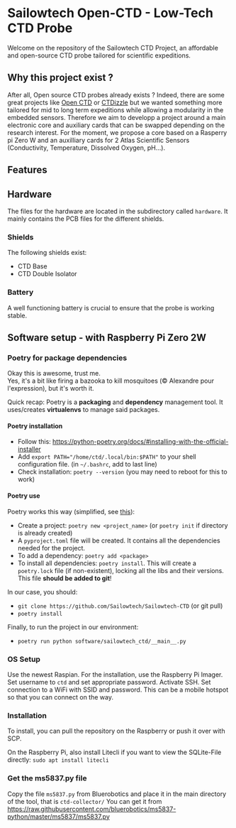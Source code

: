 # Sailowtech Open-CTD - Low-Tech CTD Probe

Welcome on the repository of the Sailowtech CTD Project, an affordable and open-source CTD probe tailored for scientific expeditions.
## Why this project exist ?
After all, Open source CTD probes already exists ? Indeed, there are some great projects like [Open CTD](https://github.com/OceanographyforEveryone/OpenCTD "Open CTD Project") or [CTDizzle](https://github.com/IanTBlack/CTDizzle/tree/main "CTDIzzle Project") but we wanted something more tailored for mid to long term expeditions while allowing a modularity in the embedded sensors. Therefore we aim to developp a project around a main electronic core and auxiliary cards that can be swapped depending on the research interest. For the moment, we propose a core based on a Rasperry pi Zero W and an auxilliary cards for 2 Atlas Scientific Sensors (Conductivity, Temperature, Dissolved Oxygen, pH...).

## Features 


## Hardware

The files for the hardware are located in the subdirectory called `hardware`. It mainly contains the PCB files for the different shields.

### Shields
The following shields exist:
- CTD Base
- CTD Double Isolator

### Battery
A well functioning battery is crucial to ensure that the probe is working stable.




## Software setup - with Raspberry Pi Zero 2W

### Poetry for package dependencies

Okay this is awesome, trust me.  
Yes, it's a bit like firing a bazooka to kill mosquitoes (© Alexandre pour l'expression), but it's worth it.

Quick recap: Poetry is a **packaging** and **dependency** management tool. It uses/creates **virtualenvs** to manage
said
packages.

#### Poetry installation

- Follow this: https://python-poetry.org/docs/#installing-with-the-official-installer
- Add `export PATH="/home/ctd/.local/bin:$PATH"` to your shell configuration file. (in `~/.bashrc`, add to last line)
- Check installation: `poetry --version` (you may need to reboot for this to work)

#### Poetry use

Poetry works this way (simplified, see [this](https://python-poetry.org/docs/basic-usage/)):

- Create a project: `poetry new <project_name>` (or `poetry init` if directory is already created)
- A `pyproject.toml` file will be created. It contains all the dependencies needed for the project.
- To add a dependency: `poetry add <package>`
- To install all dependencies: `poetry install`. This will create a `poetry.lock` file (if non-existent), locking all
  the libs and their versions. This file **should be added to git**!

In our case, you should:

- `git clone https://github.com/Sailowtech/Sailowtech-CTD` (or git pull)
- `poetry install`

Finally, to run the project in our environment:

- `poetry run python software/sailowtech_ctd/__main__.py`

### OS Setup

Use the newest Raspian. For the installation, use the Raspberry Pi Imager. Set username to `ctd` and set appropriate
password. Activate SSH. Set connection to a WiFi with SSID and password. This can be a mobile hotspot so that you can
connect on the way.

### Installation

To install, you can pull the repository on the Raspberry or push it over with SCP.

On the Raspberry Pi, also install Litecli if you want to view the SQLite-File directly: `sudo apt install litecli`

### Get the ms5837.py file

Copy the file `ms5837.py` from Bluerobotics and place it in the main directory of the tool, that is `ctd-collector/`
You can get it from https://raw.githubusercontent.com/bluerobotics/ms5837-python/master/ms5837/ms5837.py
